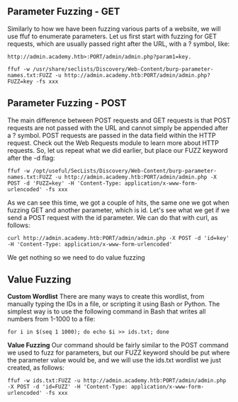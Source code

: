 ## Parameter Fuzzing - GET
Similarly to how we have been fuzzing various parts of a website, we will use ffuf to enumerate parameters. Let us first start with fuzzing for GET requests, which are usually passed right after the URL, with a ? symbol, like:
```
http://admin.academy.htb>:PORT/admin/admin.php?param1=key.
```
```
ffuf -w /usr/share/seclists/Discovery/Web-Content/burp-parameter-names.txt:FUZZ -u http://admin.academy.htb:PORT/admin/admin.php?FUZZ=key -fs xxx
```

## Parameter Fuzzing - POST
The main difference between POST requests and GET requests is that POST requests are not passed with the URL and cannot simply be appended after a ? symbol. POST requests are passed in the data field within the HTTP request. Check out the Web Requests module to learn more about HTTP requests.
So, let us repeat what we did earlier, but place our FUZZ keyword after the -d flag:
```
ffuf -w /opt/useful/SecLists/Discovery/Web-Content/burp-parameter-names.txt:FUZZ -u http://admin.academy.htb:PORT/admin/admin.php -X POST -d 'FUZZ=key' -H 'Content-Type: application/x-www-form-urlencoded' -fs xxx
```
As we can see this time, we got a couple of hits, the same one we got when fuzzing GET and another parameter, which is id. Let's see what we get if we send a POST request with the id parameter. We can do that with curl, as follows:
```
curl http://admin.academy.htb:PORT/admin/admin.php -X POST -d 'id=key' -H 'Content-Type: application/x-www-form-urlencoded'
```
We get nothing so we need to do value fuzzing

## Value Fuzzing
**Custom Wordlist**
There are many ways to create this wordlist, from manually typing the IDs in a file, or scripting it using Bash or Python. The simplest way is to use the following command in Bash that writes all numbers from 1-1000 to a file:
```
for i in $(seq 1 1000); do echo $i >> ids.txt; done
```
**Value Fuzzing**
Our command should be fairly similar to the POST command we used to fuzz for parameters, but our FUZZ keyword should be put where the parameter value would be, and we will use the ids.txt wordlist we just created, as follows:
```
ffuf -w ids.txt:FUZZ -u http://admin.academy.htb:PORT/admin/admin.php -X POST -d 'id=FUZZ' -H 'Content-Type: application/x-www-form-urlencoded' -fs xxx
```
